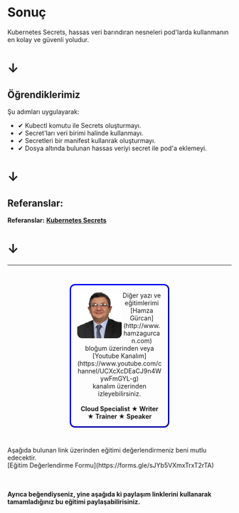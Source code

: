 # Sonuç #

Kubernetes Secrets, hassas veri barındıran nesneleri pod'larda kullanmanın en kolay ve güvenli yoludur.
# **&darr;**

## Öğrendiklerimiz ##
Şu adımları uygulayarak:

- &#x2714; Kubectl komutu ile Secrets oluşturmayı.
- &#x2714; Secret'ları veri birimi halinde kullanmayı.
- &#x2714; Secretleri bir manifest kullanrak oluşturmayı.
- &#x2714; Dosya altında bulunan hassas veriyi secret ile pod'a eklemeyi.
# **&darr;**   

## Referanslar: ##

**Referanslar:**
**[Kubernetes Secrets](https://kubernetes.io/docs/concepts/configuration/secret/)**
# **&darr;**

------
<p style="text-align: center; padding: 1em; margin: 3em; margin-left: 10em; margin-right: 10em; border-; 1px; border-color: blue;  border-radius: 12px; border-style:outset">
<img align="left" src="./assets/img/hamza-gurcan.png" width="100" style="border-radius: 11px">
Diğer yazı ve eğitimlerimi <br>[Hamza Gürcan](http://www.hamzagurcan.com)<br> bloğum üzerinden veya <br>[Youtube Kanalım](https://www.youtube.com/channel/UCXcXcDEaCJ9n4WywFmGYL-g)<br> kanalım üzerinden izleyebilirsiniz.
<br><br>
<b>Cloud Specialist ★ Writer ★ Trainer ★ Speaker</b>
</p>

<p>
Aşağıda bulunan link üzerinden eğitimi değerlendirmeniz beni mutlu edecektir.
<br>[Eğitim Değerlendirme Formu](https://forms.gle/sJYb5VXmxTrxT2rTA)<br>
<br><br>

<b>Ayrıca beğendiyseniz, yine aşağıda ki paylaşım linklerini kullanarak tamamladığınız bu eğitimi paylaşabilirisiniz.</b>
</p>
